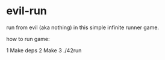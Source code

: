 # evil-run
run from evil (aka nothing) in this simple infinite runner game.

how to run game:

1 Make deps
2 Make
3 ./42run

